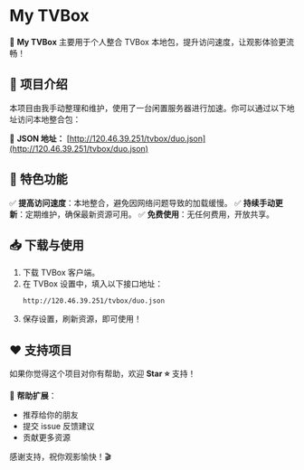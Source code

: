 # My TVBox

🚀 **My TVBox** 主要用于个人整合 TVBox 本地包，提升访问速度，让观影体验更流畅！

## 📌 项目介绍
本项目由我手动整理和维护，使用了一台闲置服务器进行加速。你可以通过以下地址访问本地整合包：

🔗 **JSON 地址：** [http://120.46.39.251/tvbox/duo.json](http://120.46.39.251/tvbox/duo.json)

## 🌟 特色功能
✅ **提高访问速度**：本地整合，避免因网络问题导致的加载缓慢。
✅ **持续手动更新**：定期维护，确保最新资源可用。
✅ **免费使用**：无任何费用，开放共享。

## 📥 下载与使用
1. 下载 TVBox 客户端。
2. 在 TVBox 设置中，填入以下接口地址：
   ```
   http://120.46.39.251/tvbox/duo.json
   ```
3. 保存设置，刷新资源，即可使用！

## ❤️ 支持项目
如果你觉得这个项目对你有帮助，欢迎 **Star ⭐** 支持！

📢 **帮助扩展**：
- 推荐给你的朋友
- 提交 issue 反馈建议
- 贡献更多资源


感谢支持，祝你观影愉快！🎬
